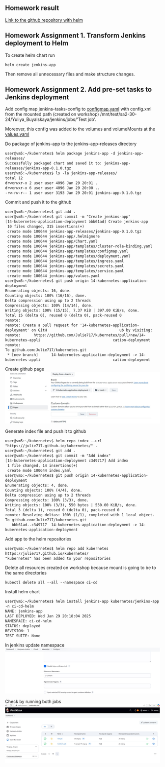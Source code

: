 ## Homework result
[Link to the github repository with helm](https://github.com/Julie717/kubernetes/tree/14-kubernetes-application-deployment)

## Homework Assignment 1. Transform Jenkins deployment to Helm

To create helm chart run
```shell
helm create jenkins-app
```
Then remove all unnecessary files and make structure changes.

## Homework Assignment 2. Add pre-set tasks to Jenkins deployment

Add config map jenkins-tasks-config to [configmap.yaml](https://github.com/Julie717/kubernetes/blob/14-kubernetes-application-deployment/jenkins-app/templates/configmap.yaml) with config.xml from the mounted path (created on workshop)
/mnt/test/sa2-30-24/Yuliya_Buyalskaya/jenkins/jobs/'Test job'.

Moreover, this config was added to the volumes and volumeMounts at the [values.yaml](https://github.com/Julie717/kubernetes/blob/14-kubernetes-application-deployment/jenkins-app/values.yaml)

Do package of jenkins-app to the jenkins-app-releases directory

```shell
user@vm5:~/kubernetes$ helm package jenkins-app -d jenkins-app-releases/
Successfully packaged chart and saved it to: jenkins-app-releases/jenkins-app-0.1.0.tgz
user@vm5:~/kubernetes$ ls -la jenkins-app-releases/
total 12
drwxrwxr-x 2 user user 4096 Jan 29 20:01 .
drwxrwxr-x 6 user user 4096 Jan 29 20:00 ..
-rw-rw-r-- 1 user user 3193 Jan 29 20:01 jenkins-app-0.1.0.tgz
```
Commit and push it to the github
```shell
user@vm5:~/kubernetes$ git add .
user@vm5:~/kubernetes$ git commit -m "Create jenkins-app"
[14-kubernetes-application-deployment bbb61ad] Create jenkins-app
 10 files changed, 315 insertions(+)
 create mode 100644 jenkins-app-releases/jenkins-app-0.1.0.tgz
 create mode 100644 jenkins-app/.helmignore
 create mode 100644 jenkins-app/Chart.yaml
 create mode 100644 jenkins-app/templates/cluster-role-binding.yaml
 create mode 100644 jenkins-app/templates/configmap.yaml
 create mode 100644 jenkins-app/templates/deployment.yaml
 create mode 100644 jenkins-app/templates/ingress.yaml
 create mode 100644 jenkins-app/templates/secrets.yaml
 create mode 100644 jenkins-app/templates/service.yaml
 create mode 100644 jenkins-app/values.yaml
user@vm5:~/kubernetes$ git push origin 14-kubernetes-application-deployment
Enumerating objects: 16, done.
Counting objects: 100% (16/16), done.
Delta compression using up to 2 threads
Compressing objects: 100% (14/14), done.
Writing objects: 100% (15/15), 7.37 KiB | 397.00 KiB/s, done.
Total 15 (delta 0), reused 0 (delta 0), pack-reused 0
remote:
remote: Create a pull request for '14-kubernetes-application-deployment' on GitH                                 ub by visiting:
remote:      https://github.com/Julie717/kubernetes/pull/new/14-kubernetes-appli                                 cation-deployment
remote:
To github.com:Julie717/kubernetes.git
 * [new branch]      14-kubernetes-application-deployment -> 14-kubernetes-appli                                 cation-deployment
```
Create github page
![github page](../14.Kubernetes_application_deployment/pictures/1.jpg)

Generate index file and push it to github
```shell
user@vm5:~/kubernetes$ helm repo index --url "https://julie717.github.io/kubernetes/" .
user@vm5:~/kubernetes$ git add .
user@vm5:~/kubernetes$ git commit -m "Add index"
[14-kubernetes-application-deployment c349717] Add index
 1 file changed, 14 insertions(+)
 create mode 100644 index.yaml
user@vm5:~/kubernetes$ git push origin 14-kubernetes-application-deployment
Enumerating objects: 4, done.
Counting objects: 100% (4/4), done.
Delta compression using up to 2 threads
Compressing objects: 100% (3/3), done.
Writing objects: 100% (3/3), 550 bytes | 550.00 KiB/s, done.
Total 3 (delta 1), reused 0 (delta 0), pack-reused 0
remote: Resolving deltas: 100% (1/1), completed with 1 local object.
To github.com:Julie717/kubernetes.git
   bbb61ad..c349717  14-kubernetes-application-deployment -> 14-kubernetes-application-deployment
```

Add app to the helm repositories
```shell
user@vm5:~/kubernetes$ helm repo add kubernetes https://julie717.github.io/kubernetes/
"kubernetes" has been added to your repositories
```

Delete all resources created on workshop because mount is going to be to the same directories
```shell
kubectl delete all --all --namespace ci-cd
```

Install helm chart
```shell
user@vm5:~/kubernetes$ helm install jenkins-app kubernetes/jenkins-app -n ci-cd-helm
NAME: jenkins-app
LAST DEPLOYED: Wed Jan 29 20:18:04 2025
NAMESPACE: ci-cd-helm
STATUS: deployed
REVISION: 1
TEST SUITE: None
```

In jenkins update namespace
![jenkins namespace](../14.Kubernetes_application_deployment/pictures/2.jpg)

Check by running both jobs
![jenkins](../14.Kubernetes_application_deployment/pictures/3.jpg)
